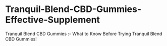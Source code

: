 # Tranquil-Blend-CBD-Gummies-Effective-Supplement
Tranquil Blend CBD Gummies :- What to Know Before Trying Tranquil Blend CBD Gummies!
